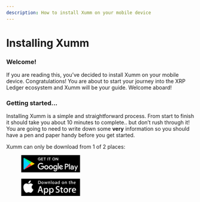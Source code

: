 ```yaml
---
description: How to install Xumm on your mobile device
---
```


# Installing Xumm

### **Welcome!**

If you are reading this, you’ve decided to install Xumm on your mobile device. Congratulations! You are about to start your journey into the XRP Ledger ecosystem and Xumm will be your guide. Welcome aboard!

### **Getting started…**

Installing Xumm is a simple and straightforward process. From start to finish it should take you about 10 minutes to complete.. but don’t rush through it! You are going to need to write down some **very** information so you should have a pen and paper handy before you get started.

Xumm can only be download from 1 of 2 places:

<div>

<figure><img src="../.gitbook/assets/Google play.png" alt=""><figcaption></figcaption></figure>

 

<figure><img src="../.gitbook/assets/Apple App Store.png" alt=""><figcaption></figcaption></figure>

</div>

